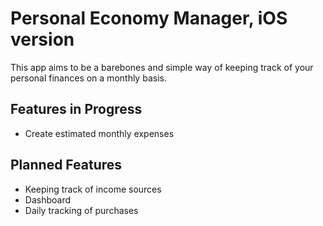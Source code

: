# Personal Economy Manager, iOS version
This app aims to be a barebones and simple way of keeping track of your personal finances on a monthly basis. 

## Features in Progress
* Create estimated monthly expenses

## Planned Features
* Keeping track of income sources
* Dashboard
* Daily tracking of purchases

